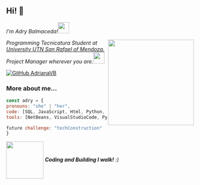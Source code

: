 <h2> Hi! 👋</h2> 
<p><em>I'm Adry Balmaceda!<img align='bottom' src="https://media3.giphy.com/media/v1.Y2lkPTc5MGI3NjExajhlZGttdXYzdml3dGYzc2o0YnN1dGc0Y2RvbWUxa3UzcmRnZHR3ZCZlcD12MV9pbnRlcm5hbF9naWZfYnlfaWQmY3Q9cw/QTfX9Ejfra3ZmNxh6B/giphy.gif"width="30">
  </em></p>
<img align='right' src="https://media.giphy.com/media/v1.Y2lkPTc5MGI3NjExMnR5enEyd2F6bGZ6ZXY5YW4ydHl0eTRueDczMTh6ZXc2bGV5MjNpeCZlcD12MV9pbnRlcm5hbF9naWZfYnlfaWQmY3Q9cw/aIJDrOomj81MQZz2uO/giphy-downsized.gif" width="230">
<p><em>Programming Tecnicatura Student at <a href="https://www.frsr.utn.edu.ar/">University UTN San Rafael of Mendoza.</a>                                                                                                             
</br>Project Manager wherever you are.<img align='bottom' src="https://media4.giphy.com/media/v1.Y2lkPTc5MGI3NjExMTNoY3MxamJxY2o5c2k1Z2s5eXBodGVxMHNpcTBzaW44eGt6ZDI2bSZlcD12MV9zdGlja2Vyc19zZWFyY2gmY3Q9cw/5nljVQFuaRdyM624EU/giphy.gif"width="30"> 
</em></p>

[![GitHub AdrianaVB](https://img.shields.io/github/followers/AdrianaVB?label=follow&style=social
)](https://github.com/AdrianaVB)

  ### More about me...

  ```javascript
const adry = {
  pronouns: "she" | "her",
  code: [SQL, JavaScript, Html, Python, Java],
  tools: [NetBeans, VisualStudioCode, PyCharm, SublimeText, PSeInt, GitBash, MySQL],
 
future challenge: "techConstruction"
}
```
<img align='center' src="https://media1.giphy.com/media/v1.Y2lkPTc5MGI3NjExMGIyNng2Y3dyMHNtNmNqZ2toanZkcmFyM2ZmZGJvMmg0enZvdDRsMiZlcD12MV9pbnRlcm5hbF9naWZfYnlfaWQmY3Q9cw/ryRe2vuYIQ3RQ5eMtY/giphy.gif" width="100"> <em><b>Coding and Building I walk!</b> :)</em>
<!--
**AdrianaVB/AdrianaVB** is a ✨ _special_ ✨ repository because its `README.md` (this file) appears on your GitHub profile.

Here are some ideas to get you started:

- 🔭 I’m currently working on ...
- 🌱 I’m currently learning ...
- 👯 I’m looking to collaborate on ...
- 🤔 I’m looking for help with ...
- 💬 Ask me about ...
- 📫 How to reach me: ...
- 😄 Pronouns: ...
- ⚡ Fun fact: ...
-->
